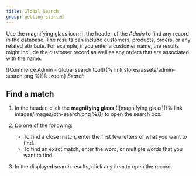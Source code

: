 ```yaml
---
title: Global Search
group: getting-started
---
```


Use the magnifying glass icon in the header of the _Admin_ to find any record in the database. The results can include customers, products, orders, or any related attribute. For example, if you enter a customer name, the results might include the customer record as well as any orders that are associated with the name.

![Commerce Admin - Global search tool]({% link stores/assets/admin-search.png %}){: .zoom}
_Search_

## Find a match

1. In the header, click the **magnifying glass** (![magnifying glass]({% link images/images/btn-search.png %})) to open the search box.

1. Do one of the following:

   - To find a close match, enter the first few letters of what you want to find.
   - To find an exact match, enter the word, or multiple words that you want to find.

1. In the displayed search results, click any item to open the record.
